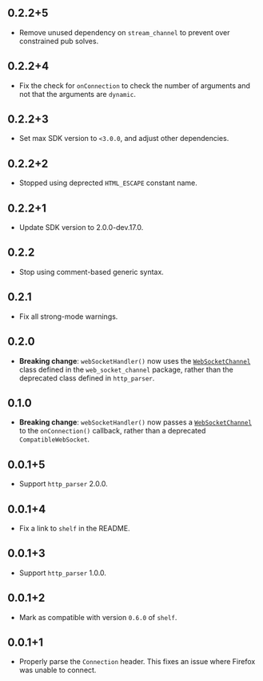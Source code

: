 ## 0.2.2+5

* Remove unused dependency on `stream_channel` to prevent over constrained pub
  solves.

## 0.2.2+4

* Fix the check for `onConnection` to check the number of arguments  and not
  that the arguments are `dynamic`.

## 0.2.2+3

* Set max SDK version to `<3.0.0`, and adjust other dependencies.

## 0.2.2+2

* Stopped using deprected `HTML_ESCAPE` constant name.

## 0.2.2+1

* Update SDK version to 2.0.0-dev.17.0.

## 0.2.2

* Stop using comment-based generic syntax.

## 0.2.1

* Fix all strong-mode warnings.

## 0.2.0

* **Breaking change**: `webSocketHandler()` now uses the
  [`WebSocketChannel`][WebSocketChannel] class defined in the
  `web_socket_channel` package, rather than the deprecated class defined in
  `http_parser`.

[WebSocketChannel]: https://www.dartdocs.org/documentation/web_socket_channel/latest/web_socket_channel/WebSocketChannel-class.html

## 0.1.0

* **Breaking change**: `webSocketHandler()` now passes a
  [`WebSocketChannel`][WebSocketChannel] to the `onConnection()` callback,
  rather than a deprecated `CompatibleWebSocket`.

[WebSocketChannel]: https://www.dartdocs.org/documentation/http_parser/2.1.0/http_parser/WebSocketChannel-class.html

## 0.0.1+5

* Support `http_parser` 2.0.0.

## 0.0.1+4

* Fix a link to `shelf` in the README.

## 0.0.1+3

* Support `http_parser` 1.0.0.

## 0.0.1+2

* Mark as compatible with version `0.6.0` of `shelf`.

## 0.0.1+1

* Properly parse the `Connection` header. This fixes an issue where Firefox was
  unable to connect.

